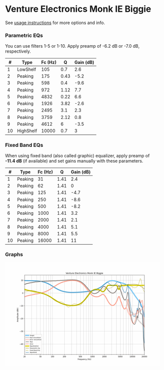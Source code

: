 # Venture Electronics Monk IE Biggie
See [usage instructions](https://github.com/jaakkopasanen/AutoEq#usage) for more options and info.

### Parametric EQs
You can use filters 1-5 or 1-10. Apply preamp of -6.2 dB or -7.0 dB, respectively.

|   # | Type      |   Fc (Hz) |    Q |   Gain (dB) |
|-----|-----------|-----------|------|-------------|
|   1 | LowShelf  |       105 | 0.7  |         2.6 |
|   2 | Peaking   |       175 | 0.43 |        -5.2 |
|   3 | Peaking   |       598 | 0.4  |        -9.6 |
|   4 | Peaking   |       972 | 1.12 |         7.7 |
|   5 | Peaking   |      4832 | 0.22 |         6.6 |
|   6 | Peaking   |      1926 | 3.82 |        -2.6 |
|   7 | Peaking   |      2495 | 3.1  |         2.3 |
|   8 | Peaking   |      3759 | 2.12 |         0.8 |
|   9 | Peaking   |      4612 | 6    |        -3.5 |
|  10 | HighShelf |     10000 | 0.7  |         3   |

### Fixed Band EQs
When using fixed band (also called graphic) equalizer, apply preamp of **-11.4 dB** (if available) and set gains manually with these parameters.

|   # | Type    |   Fc (Hz) |    Q |   Gain (dB) |
|-----|---------|-----------|------|-------------|
|   1 | Peaking |        31 | 1.41 |         2.4 |
|   2 | Peaking |        62 | 1.41 |         0   |
|   3 | Peaking |       125 | 1.41 |        -4.7 |
|   4 | Peaking |       250 | 1.41 |        -8.6 |
|   5 | Peaking |       500 | 1.41 |        -8.2 |
|   6 | Peaking |      1000 | 1.41 |         3.2 |
|   7 | Peaking |      2000 | 1.41 |         2.1 |
|   8 | Peaking |      4000 | 1.41 |         5.1 |
|   9 | Peaking |      8000 | 1.41 |         5.5 |
|  10 | Peaking |     16000 | 1.41 |        11   |

### Graphs
![](./Venture%20Electronics%20Monk%20IE%20Biggie.png)
